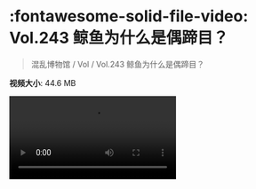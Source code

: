 # :fontawesome-solid-file-video: Vol.243 鲸鱼为什么是偶蹄目？

> 混乱博物馆 / Vol / Vol.243 鲸鱼为什么是偶蹄目？

**视频大小**: 44.6 MB

<div class="video"><video src="https://file.hsyhx.top/archive/混乱博物馆/Vol/Vol.243 鲸鱼为什么是偶蹄目？.mp4" controls preload>🤔 您的浏览器不支持 video 标签</video></div>